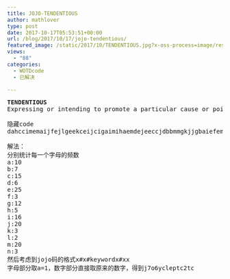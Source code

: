 ```yaml
---
title: JOJO-TENDENTIOUS
author: mathlover
type: post
date: 2017-10-17T05:53:51+00:00
url: /blog/2017/10/17/jojo-tendentious/
featured_image: /static/2017/10/TENDENTIOUS.jpg?x-oss-process=image/resize,m_fill,w_565,h_220
views:
  - "88"
categories:
  - WOTDcode
  - 已解决

---
```

<pre><strong>TENDENTIOUS</strong>
Expressing or intending to promote a particular cause or point of view.

隐藏code
dahccimemaijfejlgeekceijcigaimihaemdejeeccjdbbmmgkjjgbaiefemijjmmgjgjgijnmbimficejcmcebejijacgegaeijlgemjmnedejmjhmiccmeheegimiemmdjcbeaaanchdkcgbe
<!--more-->
解法：
分别统计每一个字母的频数
a:10
b:7
c:15
d:6
e:25
f:3
g:12
h:5
i:16
j:20
k:3
l:2
m:20
n:3
然后考虑到jojo码的格式x#x#keywordx#xx
字母部分取a=1，数字部分直接取原来的数字，得到j7o6ycleptc2tc</pre>
